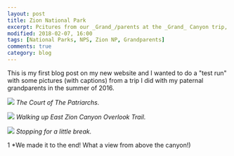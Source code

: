 ```yaml
---
layout: post
title: Zion National Park
excerpt: Pcitures from our _Grand_/parents at the _Grand_ Canyon trip, 2016
modified: 2018-02-07, 16:00
tags: [National Parks, NPS, Zion NP, Grandparents]
comments: true
category: blog
---
```


This is my first blog post on my new website and I wanted to do a "test run" with some pictures (with captions) from a trip I did with my paternal grandparents in the summer of 2016.

![](aldridgecaleb.github.io/images/IMG_20160801_130145253.jpg)
*The Court of The Patriarchs.*

![](aldridgecaleb.github.io/images/IMG_20160801_164453487.jpg)
*Walking up East Zion Canyon Overlook Trail.*

![](aldridgecaleb.github.io/images/IMG_20160801_164322930.jpg)
*Stopping for a little break.*

1[](aldridgecaleb.github.io/images/IMG_20160801_162842445.jpg)
*We made it to the end! What a view from above the canyon!)
